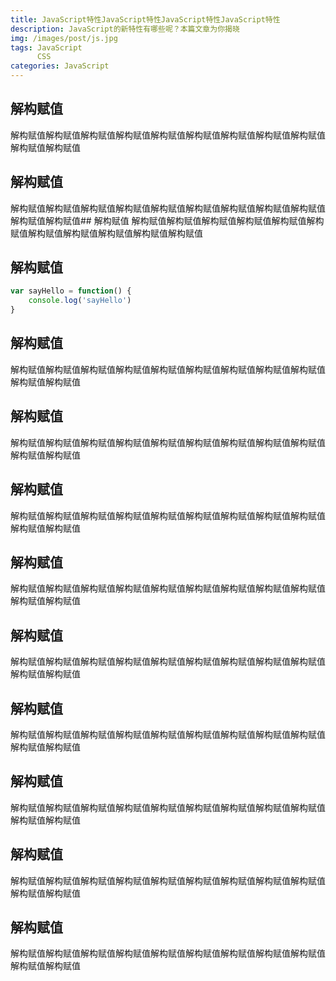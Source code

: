 ```yaml
---
title: JavaScript特性JavaScript特性JavaScript特性JavaScript特性
description: JavaScript的新特性有哪些呢？本篇文章为你揭晓
img: /images/post/js.jpg
tags: JavaScript
      CSS
categories: JavaScript
---
```

## 解构赋值
解构赋值解构赋值解构赋值解构赋值解构赋值解构赋值解构赋值解构赋值解构赋值解构赋值解构赋值
## 解构赋值
解构赋值解构赋值解构赋值解构赋值解构赋值解构赋值解构赋值解构赋值解构赋值解构赋值解构赋值## 解构赋值
解构赋值解构赋值解构赋值解构赋值解构赋值解构赋值解构赋值解构赋值解构赋值解构赋值解构赋值
## 解构赋值
```javascript
var sayHello = function() {
	console.log('sayHello')
}
```
## 解构赋值
解构赋值解构赋值解构赋值解构赋值解构赋值解构赋值解构赋值解构赋值解构赋值解构赋值解构赋值
## 解构赋值
解构赋值解构赋值解构赋值解构赋值解构赋值解构赋值解构赋值解构赋值解构赋值解构赋值解构赋值
## 解构赋值
解构赋值解构赋值解构赋值解构赋值解构赋值解构赋值解构赋值解构赋值解构赋值解构赋值解构赋值
## 解构赋值
解构赋值解构赋值解构赋值解构赋值解构赋值解构赋值解构赋值解构赋值解构赋值解构赋值解构赋值
## 解构赋值
解构赋值解构赋值解构赋值解构赋值解构赋值解构赋值解构赋值解构赋值解构赋值解构赋值解构赋值
## 解构赋值
解构赋值解构赋值解构赋值解构赋值解构赋值解构赋值解构赋值解构赋值解构赋值解构赋值解构赋值
## 解构赋值
解构赋值解构赋值解构赋值解构赋值解构赋值解构赋值解构赋值解构赋值解构赋值解构赋值解构赋值
## 解构赋值
解构赋值解构赋值解构赋值解构赋值解构赋值解构赋值解构赋值解构赋值解构赋值解构赋值解构赋值
## 解构赋值
解构赋值解构赋值解构赋值解构赋值解构赋值解构赋值解构赋值解构赋值解构赋值解构赋值解构赋值

